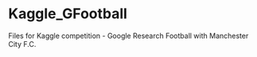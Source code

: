 # Kaggle_GFootball
Files for Kaggle competition - Google Research Football with Manchester City F.C.
